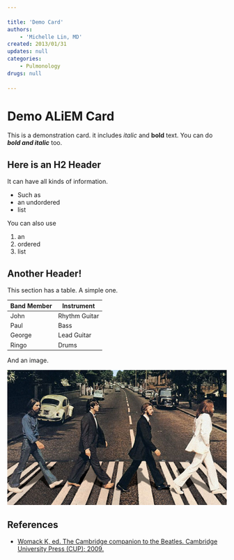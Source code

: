 ```yaml
---

title: 'Demo Card'
authors:
    - 'Michelle Lin, MD'
created: 2013/01/31
updates: null
categories:
    - Pulmonology
drugs: null

---
```


# Demo ALiEM Card

This is a demonstration card. it includes *italic* and **bold** text. You can do ***bold and italic*** too.

## Here is an H2 Header

It can have all kinds of information. 

- Such as
- an undordered
- list

You can also use

1. an
2. ordered
3. list

## Another Header!

This section has a table. A simple one.

| Band Member | Instrument      |
|-------------|-----------------|
| John        | Rhythm Guitar   |
| Paul        | Bass            |
| George      | Lead Guitar     |
| Ringo       | Drums           |


And an image.

![](image-1.jpg)

## References
- [	Womack K, ed. The Cambridge companion to the Beatles. Cambridge University Press (CUP); 2009.](https://doi.org/10.1017/CCOL9780521869652)